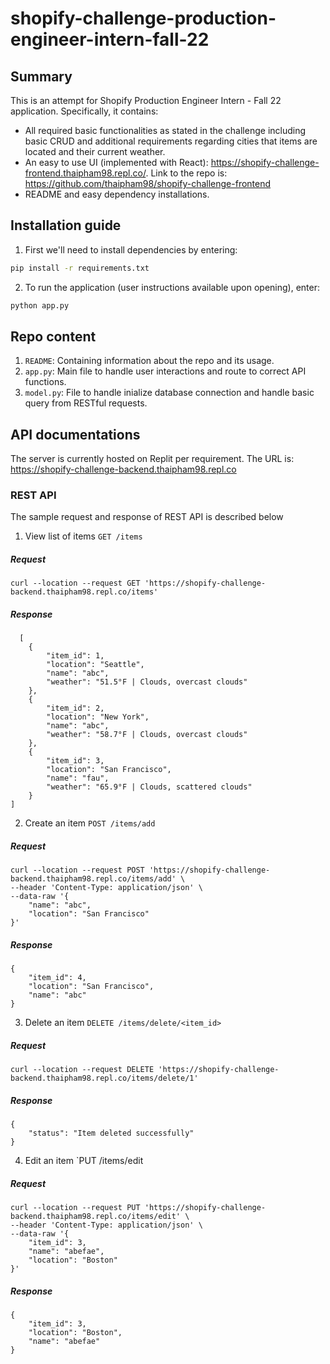 # shopify-challenge-production-engineer-intern-fall-22

## Summary
This is an attempt for Shopify Production Engineer Intern - Fall 22 application. Specifically, it contains: 
- All required basic functionalities as stated in the challenge including basic CRUD and additional requirements regarding cities that items are located and their current weather.
- An easy to use UI (implemented with React): https://shopify-challenge-frontend.thaipham98.repl.co/. Link to the repo is: https://github.com/thaipham98/shopify-challenge-frontend
- README and easy dependency installations.

## Installation guide
1. First we'll need to install dependencies by entering:
```bash
pip install -r requirements.txt
```
2. To run the application (user instructions available upon opening), enter:
```bash
python app.py
```

## Repo content
1. `README`:
Containing information about the repo and its usage.
2. `app.py`: Main file to handle user interactions and route to correct API functions.
3. `model.py`: File to handle inialize database connection and handle basic query from RESTful requests.

## API documentations
The server is currently hosted on Replit per requirement. The URL is: https://shopify-challenge-backend.thaipham98.repl.co
### REST API
The sample request and response of REST API is described below
1. View list of items
`GET /items`

##### Request
```
curl --location --request GET 'https://shopify-challenge-backend.thaipham98.repl.co/items'
```
##### Response
```
  [
    {
        "item_id": 1,
        "location": "Seattle",
        "name": "abc",
        "weather": "51.5°F | Clouds, overcast clouds"
    },
    {
        "item_id": 2,
        "location": "New York",
        "name": "abc",
        "weather": "58.7°F | Clouds, overcast clouds"
    },
    {
        "item_id": 3,
        "location": "San Francisco",
        "name": "fau",
        "weather": "65.9°F | Clouds, scattered clouds"
    }
]
```

2. Create an item
`POST /items/add`
##### Request
```
curl --location --request POST 'https://shopify-challenge-backend.thaipham98.repl.co/items/add' \
--header 'Content-Type: application/json' \
--data-raw '{
    "name": "abc",
    "location": "San Francisco"
}'
```
##### Response
```
{
    "item_id": 4,
    "location": "San Francisco",
    "name": "abc"
}
```
3. Delete an item
`DELETE /items/delete/<item_id>`
##### Request
```
curl --location --request DELETE 'https://shopify-challenge-backend.thaipham98.repl.co/items/delete/1'
```
##### Response
```
{
    "status": "Item deleted successfully"
}
```
4. Edit an item
`PUT /items/edit
##### Request
```
curl --location --request PUT 'https://shopify-challenge-backend.thaipham98.repl.co/items/edit' \
--header 'Content-Type: application/json' \
--data-raw '{
    "item_id": 3,
    "name": "abefae",
    "location": "Boston"
}'
```
##### Response
```
{
    "item_id": 3,
    "location": "Boston",
    "name": "abefae"
}
```
